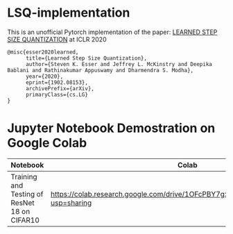 # LSQ-implementation
This is an unofficial Pytorch implementation of the paper: <a href="https://arxiv.org/abs/1902.08153">LEARNED STEP SIZE QUANTIZATION</a> at ICLR 2020

```
@misc{esser2020learned,
      title={Learned Step Size Quantization}, 
      author={Steven K. Esser and Jeffrey L. McKinstry and Deepika Bablani and Rathinakumar Appuswamy and Dharmendra S. Modha},
      year={2020},
      eprint={1902.08153},
      archivePrefix={arXiv},
      primaryClass={cs.LG}
}
```

# Jupyter Notebook Demostration on Google Colab

| Notebook                                     | Colab                                                                                 |
| -------------------------------------------- | ------------------------------------------------------------------------------------- |
| Training and Testing of ResNet 18 on CIFAR10 | https://colab.research.google.com/drive/1OFcPBY7gxCsi0o27CAarlyggD7N42lu9?usp=sharing |


